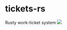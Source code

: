 # tickets-rs
Rusty work-ticket system
[![](https://tokei.rs/b1/github/seprov/tickets-rs)](https://github.com/XAMPPRocky/tokei)
